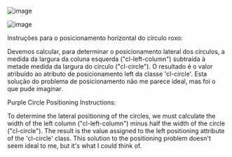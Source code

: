 ![image](https://github.com/user-attachments/assets/1621b71c-3db8-465a-a453-2e6aff2741e8)

![image](https://github.com/user-attachments/assets/65de501b-33ab-4cec-914a-80b73f14b231)

Instruções para o posicionamento horizontal do círculo roxo:

Devemos calcular, para determinar o posicionamento lateral dos círculos, a medida da largura da coluna esquerda ("cl-left-column") subtraída à metade medida da largura do círculo ("cl-circle"). O resultado é o valor atribuído ao atributo de posicionamento left da classe 'cl-circle'. Esta solução do problema de posicionamento não me parece ideal, mas foi o que pude imaginar.

Purple Circle Positioning Instructions:

To determine the lateral positioning of the circles, we must calculate the width of the left column ("cl-left-column") minus half the width of the circle ("cl-circle"). The result is the value assigned to the left positioning attribute of the 'cl-circle' class. 
This solution to the positioning problem doesn't seem ideal to me, but it's what I could think of.
